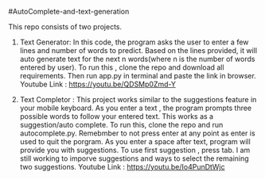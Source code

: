 #AutoComplete-and-text-generation

This repo consists of two projects.
1) Text Generator: In this code, the program asks the user to enter a few lines and number of words to predict. Based on the lines provided, it will auto generate text for the next n words(where n is the number of words entered by user). To run this , clone the repo and download all requirements. Then run app.py in terminal and paste the link in browser.
Youtube Link : https://youtu.be/QDSMp0Zmd-Y

2) Text Completor : This project works similar to the suggestions feature in your mobile keyboard. As you enter a text , the program prompts three possible words to follow your entered text. This works as a suggestion/auto complete. To run this, clone the repo and run autocomplete.py. Remebmber to not press enter at any point as enter is used to quit the porgram. As you enter a space after text, program will provide you with suggestions. To use first suggestion , press tab. I am still working to imporve suggestions and ways to select the remaining two suggestions.
Youtube Link : https://youtu.be/Io4PunDtWjc
